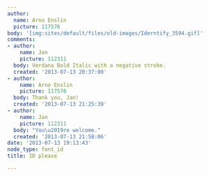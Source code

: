 ```yaml
---
author:
  name: Arno Enslin
  picture: 117576
body: '[img:sites/default/files/old-images/Iderntify_3594.gif]'
comments:
- author:
    name: Jan
    picture: 112311
  body: Verdana Bold Italic with a negative stroke.
  created: '2013-07-13 20:37:00'
- author:
    name: Arno Enslin
    picture: 117576
  body: Thank you, Jan!
  created: '2013-07-13 21:25:39'
- author:
    name: Jan
    picture: 112311
  body: "You\u2019re welcome."
  created: '2013-07-13 21:58:06'
date: '2013-07-13 19:13:43'
node_type: font_id
title: ID please

---
```

